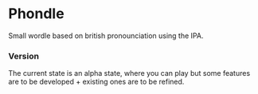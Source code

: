# Phondle
Small wordle based on british pronounciation using the IPA.
### Version
The current state is an alpha state, where you can play but some features are to be developed + existing ones are to be refined.
